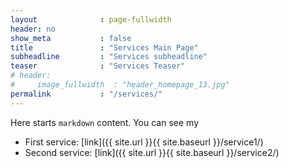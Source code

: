 ```yaml
---
layout              : page-fullwidth
header: no
show_meta           : false
title               : "Services Main Page"
subheadline         : "Services subheadline"
teaser              : "Services Teaser"
# header:
#     image_fullwidth  : "header_homepage_13.jpg"
permalink           : "/services/"
---
```


Here starts `markdown` content. You can see my

- First service: [link]({{ site.url }}{{ site.baseurl }}/service1/)
- Second service: [link]({{ site.url }}{{ site.baseurl }}/service2/)

<!--
<a class="radius button small" href="{{ site.url }}{{ site.baseurl }}/documentation/">Check out the documentation for all the tricks ›</a>


 [1]: {{ site.url }}{{ site.baseurl }}/documentation/
-->